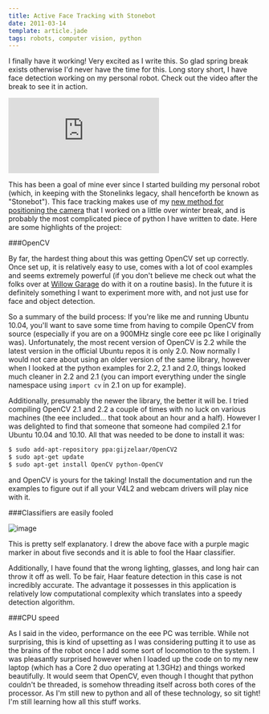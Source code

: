 ```yaml
---
title: Active Face Tracking with Stonebot
date: 2011-03-14
template: article.jade
tags: robots, computer vision, python
---
```


I finally have it working! Very excited as I write this. So glad spring break exists otherwise I'd never have the time for this. Long story short, I have face detection working on my personal robot. Check out the video after the break to see it in action.

<div class="img-container">

<iframe src="http://www.youtube.com/embed/RRwMJ8GYT7Y" frameborder="0" allowfullscreen></iframe>

</div>

This has been a goal of mine ever since I started building my personal robot (which, in keeping with the Stonelinks legacy, shall henceforth be known as "Stonebot"). This face tracking makes use of my [new method for positioning the camera](a-more-accurate-coordinate-system.html) that I worked on a little over winter break, and is probably the most complicated piece of python I have written to date. Here are some highlights of the project:

<span class="more"></span>

###OpenCV

By far, the hardest thing about this was getting OpenCV set up correctly. Once set up, it is relatively easy to use, comes with a lot of cool examples and seems extremely powerful (if you don't believe me check out what the folks over at [Willow Garage](http://www.willowgarage.com/) do with it on a routine basis). In the future it is definitely something I want to experiment more with, and not just use for face and object detection.

So a summary of the build process: If you're like me and running Ubuntu 10.04, you'll want to save some time from having to compile OpenCV from source (especially if you are on a 900MHz single core eee pc like I originally was). Unfortunately, the most recent version of OpenCV is 2.2 while the latest version in the official Ubuntu repos it is only 2.0. Now normally I would not care about using an older version of the same library, however when I looked at the python examples for 2.2, 2.1 and 2.0, things looked much cleaner in 2.2 and 2.1 (you can import everything under the single namespace using `import cv` in 2.1 on up for example).

Additionally, presumably the newer the library, the better it will be. I tried compiling OpenCV 2.1 and 2.2 a couple of times with no luck on various machines (the eee included... that took about an hour and a half). However I was delighted to find that someone that someone had compiled 2.1 for Ubuntu 10.04 and 10.10. All that was needed to be done to install it was:

```bash
$ sudo add-apt-repository ppa:gijzelaar/OpenCV2
$ sudo apt-get update
$ sudo apt-get install OpenCV python-OpenCV
```

and OpenCV is yours for the taking! Install the documentation and run the examples to figure out if all your V4L2 and webcam drivers will play nice with it.

###Classifiers are easily fooled

![image](http://i.imgur.com/XPuhpl.jpg)

This is pretty self explanatory. I drew the above face with a purple magic marker in about five seconds and it is able to fool the Haar classifier.

Additionally, I have found that the wrong lighting, glasses, and long hair can throw it off as well. To be fair, Haar feature detection in this case is not incredibly accurate. The advantage it possesses in this application is relatively low computational complexity which translates into a speedy detection algorithm.

###CPU speed

As I said in the video, performance on the eee PC was terrible. While not surprising, this is kind of upsetting as I was considering putting it to use as the brains of the robot once I add some sort of locomotion to the system. I was pleasantly surprised however when I loaded up the code on to my new laptop (which has a Core 2 duo operating at 1.3GHz) and things worked beautifully. It would seem that OpenCV, even though I thought that python couldn't be threaded, is somehow threading itself across both cores of the processor. As I'm still new to python and all of these technology, so sit tight! I'm still learning how all this stuff works. 
